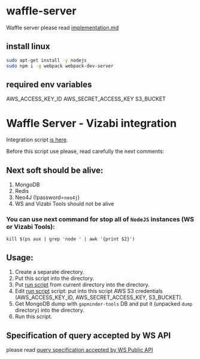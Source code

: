 # waffle-server
Waffle server
please read [implementation.md](implementation.md)

## install linux
```bash
sudo apt-get install -y nodejs
sudo npm i -g webpack webpack-dev-server

```

## required env variables
AWS_ACCESS_KEY_ID
AWS_SECRET_ACCESS_KEY
S3_BUCKET

# Waffle Server - Vizabi integration

Integration script [is here](./ws-vizabi).

Before this script use please, read carefully the next comments:

## Next soft should be alive:
 1. MongoDB
 2. Redis
 3. Neo4J (!password=`neo4j`)
 4. WS and Vizabi Tools should not be alive

### You can use next command for stop all of `NodeJS` instances (WS or Vizabi Tools):
`kill $(ps aux | grep 'node ' | awk '{print $2}')`

## Usage:
 1. Create a separate directory.
 2. Put this script into the directory.
 3. Put [run script](./run) from current directory into the directory.
 4. Edit [run script](./run) script: put into this script AWS S3 credentials (AWS_ACCESS_KEY_ID, AWS_SECRET_ACCESS_KEY, S3_BUCKET).
 5. Get MongoDB dump with `gapminder-tools` DB and put it (unpacked `dump` directory) into the directory.
 6. Run this script.

## Specification of query accepted by WS API
please read [query specification accepted by WS Public API](ws-public-api.md)
